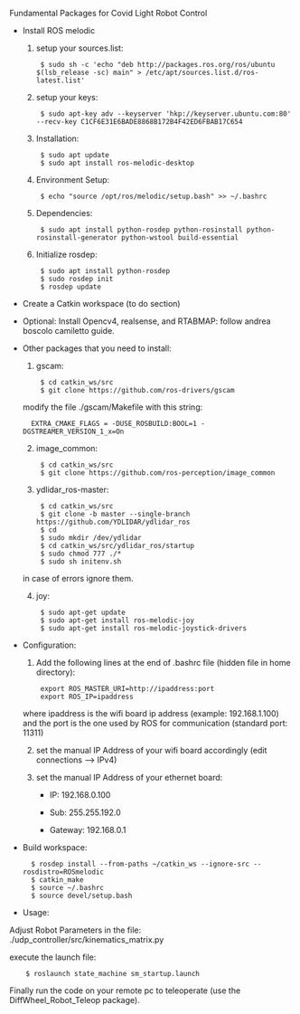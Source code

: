 Fundamental Packages for Covid Light Robot Control

- Install ROS melodic
    
    
    1) setup your sources.list:
    
			$ sudo sh -c 'echo "deb http://packages.ros.org/ros/ubuntu $(lsb_release -sc) main" > /etc/apt/sources.list.d/ros-latest.list'
            
                	
    2) setup your keys:
    
			$ sudo apt-key adv --keyserver 'hkp://keyserver.ubuntu.com:80' --recv-key C1CF6E31E6BADE8868B172B4F42ED6FBAB17C654
    
    
    3) Installation:
    
			$ sudo apt update
			$ sudo apt install ros-melodic-desktop
    
    
	4) Environment Setup:
       
			$ echo "source /opt/ros/melodic/setup.bash" >> ~/.bashrc
    
    
    5) Dependencies:
    
			$ sudo apt install python-rosdep python-rosinstall python-rosinstall-generator python-wstool build-essential
    
    
    6) Initialize rosdep:
    
			$ sudo apt install python-rosdep
			$ sudo rosdep init
			$ rosdep update



- Create a Catkin workspace (to do section)


- Optional: Install Opencv4, realsense, and RTABMAP: follow andrea boscolo camiletto guide.


- Other packages that you need to install:

    1) gscam:

			$ cd catkin_ws/src
			$ git clone https://github.com/ros-drivers/gscam

	modify the file ./gscam/Makefile with this string:
	
		EXTRA_CMAKE_FLAGS = -DUSE_ROSBUILD:BOOL=1 -DGSTREAMER_VERSION_1_x=On

    
    2) image_common:
    
			$ cd catkin_ws/src
			$ git clone https://github.com/ros-perception/image_common
    
    
    3) ydlidar_ros-master:
	
			$ cd catkin_ws/src
			$ git clone -b master --single-branch https://github.com/YDLIDAR/ydlidar_ros
			$ cd
			$ sudo mkdir /dev/ydlidar
			$ cd catkin_ws/src/ydlidar_ros/startup
			$ sudo chmod 777 ./*
			$ sudo sh initenv.sh
    
	in case of errors ignore them.
	
	
    4) joy:
    
			$ sudo apt-get update
    		$ sudo apt-get install ros-melodic-joy
    		$ sudo apt-get install ros-melodic-joystick-drivers



- Configuration:

    1) Add the following lines at the end of .bashrc file (hidden file in home directory):

			export ROS_MASTER_URI=http://ipaddress:port
			export ROS_IP=ipaddress
    
	where ipaddress is the wifi board ip address (example: 192.168.1.100) and the port is the one used by ROS for communication (standard port: 11311)
    
    
    2) set the manual IP Address of your wifi board accordingly (edit connections --> IPv4)
    
    
    3) set the manual IP Address of your ethernet board:

		- IP: 		192.168.0.100
    
		- Sub: 		255.255.192.0
    
		- Gateway:	192.168.0.1



- Build workspace:

        $ rosdep install --from-paths ~/catkin_ws --ignore-src --rosdistro=ROSmelodic
        $ catkin_make
        $ source ~/.bashrc
        $ source devel/setup.bash



- Usage:

Adjust Robot Parameters in the file: ./udp_controller/src/kinematics_matrix.py

execute the launch file:

        $ roslaunch state_machine sm_startup.launch

Finally run the code on your remote pc to teleoperate (use the DiffWheel_Robot_Teleop package).

